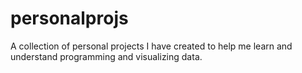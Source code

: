 # personalprojs
A collection of personal projects I have created to help me learn and understand programming and visualizing data.
